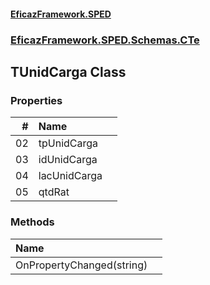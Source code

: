 #### [EficazFramework.SPED](EficazFrameworkSPED.md 'EficazFramework SPED')
### [EficazFramework.SPED.Schemas.CTe](EficazFramework.SPED.Schemas.CTe.md 'EficazFramework.SPED.Schemas.CTe')

## TUnidCarga Class
### Properties

| # | Name | |
| ---: | :--- | :--- |
| 02 | tpUnidCarga |  |
| 03 | idUnidCarga |  |
| 04 | lacUnidCarga |  |
| 05 | qtdRat |  |
### Methods

| Name | |
| :--- | :--- |
| OnPropertyChanged(string) |  |
